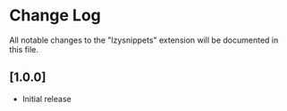 # Change Log

All notable changes to the "lzysnippets" extension will be documented in this file.


## [1.0.0]

- Initial release
